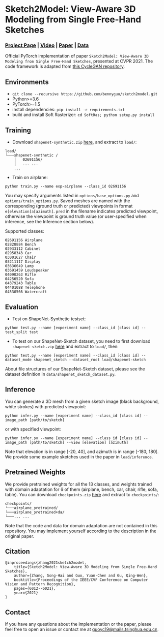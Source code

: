 # Sketch2Model: View-Aware 3D Modeling from Single Free-Hand Sketches
### [Project Page](https://bennyguo.github.io/sketch2model/) | [Video](https://www.youtube.com/watch?v=wqGwcUKBG7E) | [Paper](https://arxiv.org/abs/2105.06663) | [Data](https://drive.google.com/drive/folders/1_DKZV6KtqpLKRoBd0JgOgf60wi1LYm6s?usp=sharing)
Official PyTorch implementation of paper `Sketch2Model: View-Aware 3D Modeling from Single Free-Hand Sketches`, presented at CVPR 2021. The code framework is adapted from [this CycleGAN repository](https://github.com/junyanz/pytorch-CycleGAN-and-pix2pix).

<!-- ![](docs/static/media/gen.png) -->

## Environments
- `git clone --recursive https://github.com/bennyguo/sketch2model.git`
- Python>=3.6
- PyTorch>=1.5
- install dependencies: `pip install -r requirements.txt`
- build and install Soft Rasterizer: `cd SoftRas; python setup.py install`

## Training
- Download `shapenet-synthetic.zip` [here](https://drive.google.com/drive/folders/1_DKZV6KtqpLKRoBd0JgOgf60wi1LYm6s?usp=sharing), and extract to `load/`:
```
load/
└───shapenet-synthetic /
    │   02691156/
    │   ... ...
    ...
```
- Train on airplane:
```
python train.py --name exp-airplane --class_id 02691156
```

You may specify arguments listed in `options/base_options.py` and `options/train_options.py`. Saved meshes are named with the corresponding (ground truth or predicted) viewpoints in format `e[elevation]a[azimuth]`. `pred` in the filename indicates predicted viewpoint, otherwise the viewpoint is ground truth value (or user-specified when inference, see the Inference section below).

Supported classes:
```
02691156 Airplane
02828884 Bench
02933112 Cabinet
02958343 Car
03001627 Chair
03211117 Display
03636649 Lamp
03691459 Loudspeaker
04090263 Rifle
04256520 Sofa
04379243 Table
04401088 Telephone
04530566 Watercraft
```

## Evaluation
- Test on ShapeNet-Synthetic testset:
```
python test.py --name [experiment name] --class_id [class id] --test_split test
```
- To test on our ShapeNet-Sketch dataset, you need to first download `shapenet-sketch.zip` [here](https://drive.google.com/drive/folders/1_DKZV6KtqpLKRoBd0JgOgf60wi1LYm6s?usp=sharing) and extract to `load/`, then
```
python test.py --name [experiment name] --class_id [class id] --dataset_mode shapenet_sketch --dataset_root load/shapenet-sketch
```
About file structures of our ShapeNet-Sketch dataset, please see the dataset definition in `data/shapenet_sketch_dataset.py`.

## Inference
You can generate a 3D mesh from a given sketch image (black background, white strokes) with predicted viewpoint:
```
python infer.py --name [experiment name] --class_id [class id] --image_path [path/to/sketch]
```
or with specified viewpoint:
```
python infer.py --name [experiment name] --class_id [class id] --image_path [path/to/sketch] --view [elevation] [azimuth]
```
Note that elevation is in range [-20, 40], and azimuth is in range [-180, 180]. We provide some example sketches used in the paper in `load/inference`.

## Pretrained Weights
We provide pretrained weights for all the 13 classes, and weights trained with domain adaptation for 6 of them (airplane, bench, car, chair, rifle, sofa, table). You can download `checkpoints.zip` [here](https://drive.google.com/drive/folders/1_DKZV6KtqpLKRoBd0JgOgf60wi1LYm6s?usp=sharing) and extract to `checkpoints/`:
```
checkpoints/
└───airplane_pretrained/
└───airplane_pretrained+da/
└───... ...
```
Note that the code and data for domain adaptation are not contained in this repository. You may implement yourself according to the description in the original paper.

## Citation
```
@inproceedings{zhang2021sketch2model,
    title={Sketch2Model: View-Aware 3D Modeling from Single Free-Hand Sketches},
    author={Zhang, Song-Hai and Guo, Yuan-Chen and Gu, Qing-Wen},
    booktitle={Proceedings of the IEEE/CVF Conference on Computer Vision and Pattern Recognition},
    pages={6012--6021},
    year={2021}
}
```

## Contact
If you have any questions about the implementation or the paper, please feel free to open an issue or contact me at <guoyc19@mails.tsinghua.edu.cn>.